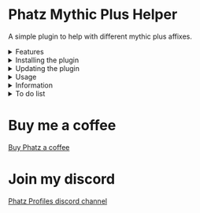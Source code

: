 
# Phatz Mythic Plus Helper
A simple plugin to help with different mythic plus affixes.

<details>
<Summary>Features</Summary>
<li>Cast spell on Explosive (target). IMPLEMENTED
<li>Cast spell on Explosive (mouseover). IMPLEMENTED
<li>Cast spell on Spiteful Shade (target). NOT IMPLEMENTED
<li>Cast spell on Spiteful Shade (mouseover). NOT IMPLEMENTED
</details>

<details>
<Summary>Installing the plugin</Summary>
<li>Drop the folder into aimsharp\bin\plugins.
<li>Click "Plugin Manager" in aimsharp window
<li>Select "Phatz Mythic Plus Affix Helper"
<li>Click "Done" and then "Load"
<li>Click Configure and go to the correct tab to select spell and set delays.
<li>Go carry your group by killing explosives.
</details>

<details>
<Summary>Updating the plugin</Summary>
<li>If you are updating you may need to unload the plugin first for aimsharp to refresh it 
<li>Unload plugin -> Start Rotation -> Stop Rotation -> Load Plugin -> Start Rotation
</details>
<details>
<Summary>Usage</summary>
<li>Works best with ranged, spammable spells with no cooldowns that don't interfere with your damage rotation. Moonfire and Frost Shock are perfect spells for this.
<li>If the spell has a 6second cooldown you can (obviously) only kill explosives every 6 seconds, for example.
<li>Recommend using mouseover to control what explosive to kill and not to interfere with your main damage rotation. 
<li>I can not guarantee which spell aimsharp will cast if you directly target the explosive. 
<li>The plugin has logic for casting spell on targeted explosive - but no logic for pausing main rotation, effects uncertain and may vary.
</details>
 
<details>
<Summary>Information</summary>
<li>Thanks to Aya and Snoogen for keeping their plugins opensource.
<li> Myself i mostly play Paladin at the moment so most spells are untested but please give feedback.
<li>I can add any spell on request, just send me the spellname and the range of the spell in my discord server.
</details>

<details>
<Summary>To do list</Summary>
<li>Add support for using more than 1 spell on explosives.
<li>Advanced logic per class instead of working per spell, for example using different spells depending on the range to the explosive for melee classes and use spell B if spell A is on cooldown, etc
<li>Spiteful Shade logic.
<li>Clear bursting stacks?
<li>Dispel Raging?
<li>Other mythic plus features??
 </details>

# Buy me a coffee
[Buy Phatz a coffee](https://www.buymeacoffee.com/xBPGQvDa8c)

# Join my discord
[Phatz Profiles discord channel](https://discord.gg/DaWn95VxPY)
